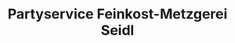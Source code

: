 ---
title: "Partyservice Feinkost-Metzgerei Seidl"
url: /bruckmuehl/partyservice-feinkost-metzgerei-seidl/
shop: Metzgerei
---